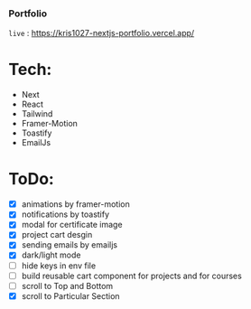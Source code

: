 ### Portfolio

`live` : <https://kris1027-nextjs-portfolio.vercel.app/>

# Tech:

- Next
- React
- Tailwind
- Framer-Motion
- Toastify
- EmailJs

# ToDo:

- [x] animations by framer-motion
- [x] notifications by toastify
- [x] modal for certificate image
- [x] project cart desgin
- [x] sending emails by emailjs
- [x] dark/light mode
- [ ] hide keys in env file
- [ ] build reusable cart component for projects and for courses
- [ ] scroll to Top and Bottom
- [x] scroll to Particular Section
